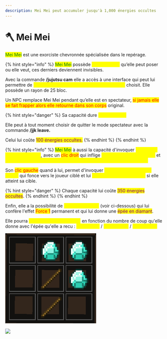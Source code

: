 ```yaml
---
description: Mei Mei peut accumuler jusqu'à 1,000 énergies occultes
---
```


# 🪓 Mei Mei

<mark style="color:green;">Mei Mei</mark> est une exorciste chevronnée spécialisée dans le repérage.

{% hint style="info" %}
<mark style="color:green;">Mei Mei</mark> possède <mark style="color:yellow;">3 armorstand</mark> qu’elle peut poser ou elle veut, ces derniers deviennent invisibles.&#x20;

Avec la commande **/jujutsu cam** elle a accès à une interface qui peut lui permettre de <mark style="color:yellow;">se téléporter en spectateur sur l'armorstand</mark> choisit. Elle possède un rayon de 25 bloc.

&#x20;Un NPC remplace Mei Mei pendant qu’elle est en spectateur, <mark style="color:red;">si jamais elle se fait frapper alors elle retourne dans son corps</mark> original.



{% hint style="danger" %}
Sa capacité dure <mark style="color:yellow;">30 secondes.</mark>

Elle peut à tout moment choisir de quitter le mode spectateur avec la commande **/jjk leave.**

Celui lui coûte <mark style="color:purple;">100 énergies occultes.</mark>
{% endhint %}
{% endhint %}

{% hint style="info" %}
<mark style="color:green;">Mei Mei</mark> à aussi la capacité d'invoquer <mark style="color:yellow;">une vague de chauve souris</mark>, avec un <mark style="color:red;">clic droit</mark> qui inflige <mark style="color:yellow;">1 demi-cœur par seconde</mark> et <mark style="color:yellow;">propulse le joueur dans le ciel pendant 3 secondes en le repoussant.</mark>

Son <mark style="color:red;">clic gauche</mark> quand à lui, permet d'invoquer <mark style="color:yellow;">une chauve souris très rapide</mark> qui fonce vers le joueur ciblé et lui <mark style="color:yellow;">inflige 3 cœurs de dégâts</mark> si elle atteint sa cible.&#x20;



{% hint style="danger" %}
Chaque capacité lui coûte <mark style="color:purple;">350 énergies occultes</mark>.&#x20;
{% endhint %}
{% endhint %}

Enfin, elle a la possibilité de <mark style="color:yellow;">cafter une hache</mark> (voir ci-dessous) qui lui confère l'effet <mark style="color:red;">Force 1</mark> permanent et qui lui donne une <mark style="color:purple;">épée en diamant</mark>.

Elle pourra <mark style="color:yellow;">gagner de l'attack speed</mark> en fonction du nombre de coup qu'elle donne avec l'épée qu'elle a recu : <mark style="color:yellow;">15 hit = 5%</mark> / <mark style="color:yellow;">30 hit= 10%</mark> / <mark style="color:yellow;">45 hit= 15%</mark>

![](<../../../.gitbook/assets/unknown (3).png>)

![](../../../.gitbook/assets/mei\_mei\_20069.jpg)
